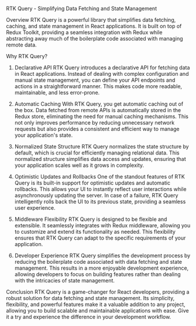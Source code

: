 RTK Query - Simplifying Data Fetching and State Management

Overview
RTK Query is a powerful library that simplifies data fetching, caching, and state management in React applications. It is built on top of Redux Toolkit, providing a seamless integration with Redux while abstracting away much of the boilerplate code associated with managing remote data.

Why RTK Query?
1. Declarative API
RTK Query introduces a declarative API for fetching data in React applications. Instead of dealing with complex configuration and manual state management, you can define your API endpoints and actions in a straightforward manner. This makes code more readable, maintainable, and less error-prone.

2. Automatic Caching
With RTK Query, you get automatic caching out of the box. Data fetched from remote APIs is automatically stored in the Redux store, eliminating the need for manual caching mechanisms. This not only improves performance by reducing unnecessary network requests but also provides a consistent and efficient way to manage your application's state.

3. Normalized State Structure
RTK Query normalizes the state structure by default, which is crucial for efficiently managing relational data. This normalized structure simplifies data access and updates, ensuring that your application scales well as it grows in complexity.

4. Optimistic Updates and Rollbacks
One of the standout features of RTK Query is its built-in support for optimistic updates and automatic rollbacks. This allows your UI to instantly reflect user interactions while asynchronously updating the server. In case of a failure, RTK Query intelligently rolls back the UI to its previous state, providing a seamless user experience.

5. Middleware Flexibility
RTK Query is designed to be flexible and extensible. It seamlessly integrates with Redux middleware, allowing you to customize and extend its functionality as needed. This flexibility ensures that RTK Query can adapt to the specific requirements of your application.

6. Developer Experience
RTK Query simplifies the development process by reducing the boilerplate code associated with data fetching and state management. This results in a more enjoyable development experience, allowing developers to focus on building features rather than dealing with the intricacies of state management.

Conclusion
RTK Query is a game-changer for React developers, providing a robust solution for data fetching and state management. Its simplicity, flexibility, and powerful features make it a valuable addition to any project, allowing you to build scalable and maintainable applications with ease. Give it a try and experience the difference in your development workflow.